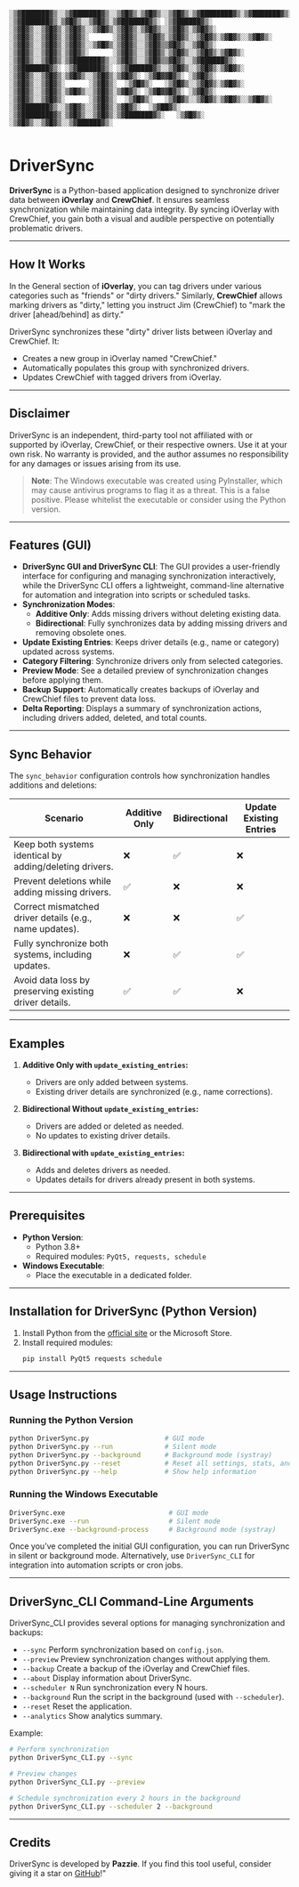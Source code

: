 
```
░▒▓███████▓▒░░▒▓███████▓▒░░▒▓█▓▒░▒▓█▓▒░░▒▓█▓▒░▒▓████████▓▒░▒▓███████▓▒░ ░▒▓███████▓▒░▒▓█▓▒░░▒▓█▓▒░▒▓███████▓▒░ ░▒▓██████▓▒░  
░▒▓█▓▒░░▒▓█▓▒░▒▓█▓▒░░▒▓█▓▒░▒▓█▓▒░▒▓█▓▒░░▒▓█▓▒░▒▓█▓▒░      ░▒▓█▓▒░░▒▓█▓▒░▒▓█▓▒░      ░▒▓█▓▒░░▒▓█▓▒░▒▓█▓▒░░▒▓█▓▒░▒▓█▓▒░░▒▓█▓▒░ 
░▒▓█▓▒░░▒▓█▓▒░▒▓█▓▒░░▒▓█▓▒░▒▓█▓▒░░▒▓█▓▒▒▓█▓▒░░▒▓█▓▒░      ░▒▓█▓▒░░▒▓█▓▒░▒▓█▓▒░      ░▒▓█▓▒░░▒▓█▓▒░▒▓█▓▒░░▒▓█▓▒░▒▓█▓▒░        
░▒▓█▓▒░░▒▓█▓▒░▒▓███████▓▒░░▒▓█▓▒░░▒▓█▓▒▒▓█▓▒░░▒▓██████▓▒░ ░▒▓███████▓▒░ ░▒▓██████▓▒░ ░▒▓██████▓▒░░▒▓█▓▒░░▒▓█▓▒░▒▓█▓▒░        
░▒▓█▓▒░░▒▓█▓▒░▒▓█▓▒░░▒▓█▓▒░▒▓█▓▒░ ░▒▓█▓▓█▓▒░ ░▒▓█▓▒░      ░▒▓█▓▒░░▒▓█▓▒░      ░▒▓█▓▒░  ░▒▓█▓▒░   ░▒▓█▓▒░░▒▓█▓▒░▒▓█▓▒░        
░▒▓█▓▒░░▒▓█▓▒░▒▓█▓▒░░▒▓█▓▒░▒▓█▓▒░ ░▒▓█▓▓█▓▒░ ░▒▓█▓▒░      ░▒▓█▓▒░░▒▓█▓▒░      ░▒▓█▓▒░  ░▒▓█▓▒░   ░▒▓█▓▒░░▒▓█▓▒░▒▓█▓▒░░▒▓█▓▒░ 
░▒▓███████▓▒░░▒▓█▓▒░░▒▓█▓▒░▒▓█▓▒░  ░▒▓██▓▒░  ░▒▓████████▓▒░▒▓█▓▒░░▒▓█▓▒░▒▓███████▓▒░   ░▒▓█▓▒░   ░▒▓█▓▒░░▒▓█▓▒░░▒▓██████▓▒░  
                                                                                                                           
```  

# DriverSync

**DriverSync** is a Python-based application designed to synchronize driver data between **iOverlay** and **CrewChief**. It ensures seamless synchronization while maintaining data integrity. By syncing iOverlay with CrewChief, you gain both a visual and audible perspective on potentially problematic drivers.

---

## **How It Works**

In the General section of **iOverlay**, you can tag drivers under various categories such as "friends" or "dirty drivers." Similarly, **CrewChief** allows marking drivers as "dirty," letting you instruct Jim (CrewChief) to "mark the driver [ahead/behind] as dirty."

DriverSync synchronizes these "dirty" driver lists between iOverlay and CrewChief. It:
- Creates a new group in iOverlay named "CrewChief."
- Automatically populates this group with synchronized drivers.
- Updates CrewChief with tagged drivers from iOverlay.

---

## **Disclaimer**

DriverSync is an independent, third-party tool not affiliated with or supported by iOverlay, CrewChief, or their respective owners. Use it at your own risk. No warranty is provided, and the author assumes no responsibility for any damages or issues arising from its use.

> **Note**: The Windows executable was created using PyInstaller, which may cause antivirus programs to flag it as a threat. This is a false positive. Please whitelist the executable or consider using the Python version.

---

## **Features (GUI)** 
- **DriverSync GUI and DriverSync CLI**: The GUI provides a user-friendly interface for configuring and managing synchronization interactively, while the DriverSync CLI offers a lightweight, command-line alternative for automation and integration into scripts or scheduled tasks.
- **Synchronization Modes**:
  - **Additive Only**: Adds missing drivers without deleting existing data.
  - **Bidirectional**: Fully synchronizes data by adding missing drivers and removing obsolete ones.
- **Update Existing Entries**: Keeps driver details (e.g., name or category) updated across systems.
- **Category Filtering**: Synchronize drivers only from selected categories.
- **Preview Mode**: See a detailed preview of synchronization changes before applying them.
- **Backup Support**: Automatically creates backups of iOverlay and CrewChief files to prevent data loss.
- **Delta Reporting**: Displays a summary of synchronization actions, including drivers added, deleted, and total counts.

---

## **Sync Behavior**

The `sync_behavior` configuration controls how synchronization handles additions and deletions:

| **Scenario**                                          | **Additive Only** | **Bidirectional** | **Update Existing Entries** |
|-------------------------------------------------------|--------------------|--------------------|-----------------------------|
| Keep both systems identical by adding/deleting drivers. | ❌                 | ✅                 | ❌                          |
| Prevent deletions while adding missing drivers.        | ✅                 | ❌                 | ❌                          |
| Correct mismatched driver details (e.g., name updates).| ❌                 | ❌                 | ✅                          |
| Fully synchronize both systems, including updates.     | ❌                 | ✅                 | ✅                          |
| Avoid data loss by preserving existing driver details. | ✅                 | ✅                 | ❌                          |

---

## **Examples**
1. **Additive Only with `update_existing_entries`:**
   - Drivers are only added between systems.
   - Existing driver details are synchronized (e.g., name corrections).

2. **Bidirectional Without `update_existing_entries`:**
   - Drivers are added or deleted as needed.
   - No updates to existing driver details.

3. **Bidirectional with `update_existing_entries`:**
   - Adds and deletes drivers as needed.
   - Updates details for drivers already present in both systems.

---

## **Prerequisites**
- **Python Version**:
  - Python 3.8+
  - Required modules: `PyQt5, requests, schedule`
- **Windows Executable**:
  - Place the executable in a dedicated folder.

---

## **Installation for DriverSync (Python Version)**

1. Install Python from the [official site](http://www.python.org/downloads) or the Microsoft Store.
2. Install required modules:
   ```bash
   pip install PyQt5 requests schedule
   ```

---

## **Usage Instructions**

### Running the Python Version
```bash
python DriverSync.py                   # GUI mode
python DriverSync.py --run             # Silent mode
python DriverSync.py --background      # Background mode (systray)
python DriverSync.py --reset           # Reset all settings, stats, and logs
python DriverSync.py --help            # Show help information
```

### Running the Windows Executable
```bash
DriverSync.exe                          # GUI mode
DriverSync.exe --run                    # Silent mode
DriverSync.exe --background-process     # Background mode (systray)
```

Once you’ve completed the initial GUI configuration, you can run DriverSync in silent or background mode. Alternatively, use `DriverSync_CLI` for integration into automation scripts or cron jobs.

---

## **DriverSync_CLI Command-Line Arguments**

DriverSync_CLI provides several options for managing synchronization and backups:
- `--sync`          Perform synchronization based on `config.json`.
- `--preview`       Preview synchronization changes without applying them.
- `--backup`        Create a backup of the iOverlay and CrewChief files.
- `--about`         Display information about DriverSync.
- `--scheduler N`   Run synchronization every N hours.
- `--background`    Run the script in the background (used with `--scheduler`).
- `--reset`         Reset the application.
- `--analytics`     Show analytics summary.

Example:
```bash
# Perform synchronization
python DriverSync_CLI.py --sync

# Preview changes
python DriverSync_CLI.py --preview

# Schedule synchronization every 2 hours in the background
python DriverSync_CLI.py --scheduler 2 --background
```

---

## **Credits**

DriverSync is developed by **Pazzie**. If you find this tool useful, consider giving it a star on [GitHub](https://github.com/cenodude/DriverSync)!"
